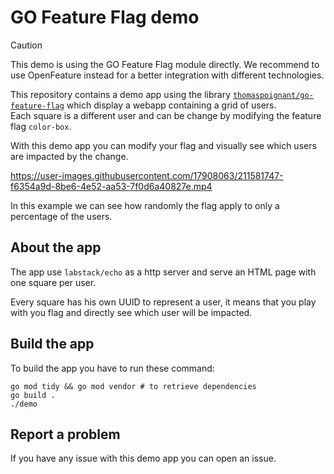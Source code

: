 # GO Feature Flag demo

> [!CAUTION]
> This demo is using the GO Feature Flag module directly.
> We recommend to use OpenFeature instead for a better integration with different technologies.

This repository contains a demo app using the library [`thomaspoignant/go-feature-flag`](https://github.com/thomaspoignant/go-feature-flag) which display a webapp containing a grid of users.  
Each square is a different user and can be change by modifying the feature flag `color-box`.


With this demo app you can modify your flag and visually see which users are impacted by the change.

https://user-images.githubusercontent.com/17908063/211581747-f6354a9d-8be6-4e52-aa53-7f0d6a40827e.mp4

In this example we can see how randomly the flag apply to only a percentage of the users.


## About the app
The app use `labstack/echo` as a http server and serve an HTML page with one square per user.

Every square has his own UUID to represent a user, it means that you play with you flag and directly see which user will be impacted.

## Build the app

To build the app you have to run these command:

```shell
go mod tidy && go mod vendor # to retrieve dependencies
go build .
./demo
```

## Report a problem
If you have any issue with this demo app you can open an issue.
